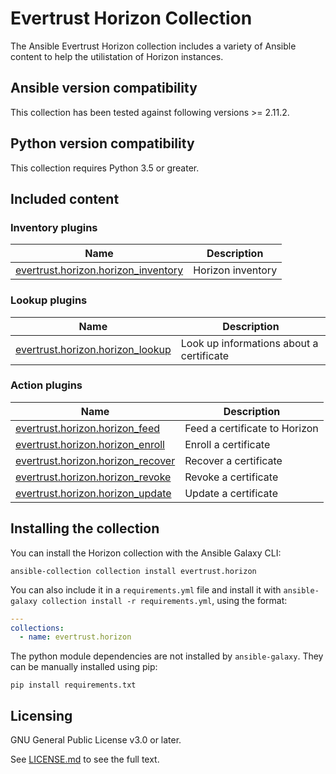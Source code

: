 # Evertrust Horizon Collection

The Ansible Evertrust Horizon collection includes a variety of Ansible content to help the utilistation of Horizon instances.  

<!-- Start requires_ansible -->
## Ansible version compatibility

This collection has been tested against following versions >= 2.11.2.  
<!-- End requires_ansible -->

## Python version compatibility

This collection requires Python 3.5 or greater.

<!-- Start collection content -->
## Included content

### Inventory plugins
Name | Description
--- | ---
[evertrust.horizon.horizon_inventory](https://github.com/EverTrust/horizon-ansible/blob/main/docs/evertrust.horizon.horizon_inventory.asciidoc) | Horizon inventory

### Lookup plugins
Name | Description
--- | ---
[evertrust.horizon.horizon_lookup](https://github.com/EverTrust/horizon-ansible/blob/main/docs/evertrust.horizon.horizon_lookup.asciidoc) | Look up informations about a certificate 

### Action plugins
Name | Description
--- | ---
[evertrust.horizon.horizon_feed](https://github.com/EverTrust/horizon-ansible/blob/main/docs/evertrust.horizon.horizon_feed_action.asciidoc) | Feed a certificate to Horizon
[evertrust.horizon.horizon_enroll](https://github.com/EverTrust/horizon-ansible/blob/main/docs/evertrust.horizon.horizon_enroll_action.asciidoc) | Enroll a certificate
[evertrust.horizon.horizon_recover](https://github.com/EverTrust/horizon-ansible/blob/main/docs/evertrust.horizon.horizon_recover_action.asciidoc) | Recover a certificate
[evertrust.horizon.horizon_revoke](https://github.com/EverTrust/horizon-ansible/blob/main/docs/evertrust.horizon.horizon_revoke_action.asciidoc) | Revoke a certificate
[evertrust.horizon.horizon_update](https://github.com/EverTrust/horizon-ansible/blob/main/docs/evertrust.horizon.horizon_update_action.asciidoc) | Update a certificate

<!-- End collection content -->

## Installing the collection

You can install the Horizon collection with the Ansible Galaxy CLI:

    ansible-collection collection install evertrust.horizon

You can also include it in a `requirements.yml` file and install it with `ansible-galaxy collection install -r requirements.yml`, using the format:

```yaml
---
collections:
  - name: evertrust.horizon
```

The python module dependencies are not installed by `ansible-galaxy`. They can be manually installed using pip:

    pip install requirements.txt

## Licensing

GNU General Public License v3.0 or later.

See [LICENSE.md](https://github.com/EverTrust/horizon-ansible/blob/main/LICENSE.md) to see the full text.
